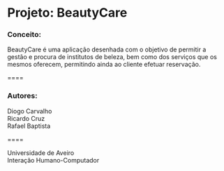 # Projeto: BeautyCare

### Conceito:
BeautyCare é uma aplicação desenhada com o objetivo de permitir a gestão e procura de institutos de beleza, bem como dos serviços que os mesmos oferecem, permitindo ainda ao cliente efetuar reservação.

====

### Autores:
Diogo Carvalho<br/>
Ricardo Cruz<br/>
Rafael Baptista<br/>

====

Universidade de Aveiro<br/>
Interação Humano-Computador
